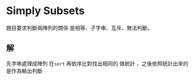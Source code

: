 # Simply Subsets
題目要求判斷兩陣列的關係 是相等、子字串、互斥、無法判斷。
## 解
先字串處理成陣列 在`sort` 再依序比對找出相同的 做統計 ，之後依照統計出來的是作為輸出判斷